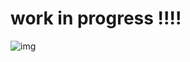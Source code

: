 # work in progress !!!!
![img](https://www.clipartmax.com/png/full/265-2655834_work-in-progress-icon.png)
